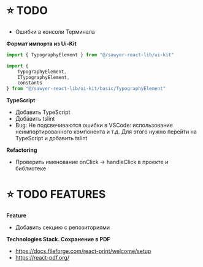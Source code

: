 
# ⭐️ TODO

- Ошибки в консоли Терминала

**Формат импорта из Ui-Kit**
```js
import { TypographyElement } from "@/sawyer-react-lib/ui-kit"

import {
    TypographyElement,
    ITypographyElement,
    constants
} from "@/sawyer-react-lib/ui-kit/basic/TypographyElement"
```

**TypeScript**
- Добавить TypeScript
- Добавить tslint
- Bug: Не подсвечиваются ошибки в VSCode: использование неимпортированного компонента и т.д. Для этого нужно перейти на TypeScript и добавить tslint

**Refactoring**
- Проверить именование onClick -> handleClick в проекте и библиотеке

# ⭐️ TODO FEATURES

**Feature**
- Добавить секцию с репозиториями

**Technologies Stack. Сохранение в PDF**
- https://docs.fileforge.com/react-print/welcome/setup
- https://react-pdf.org/
